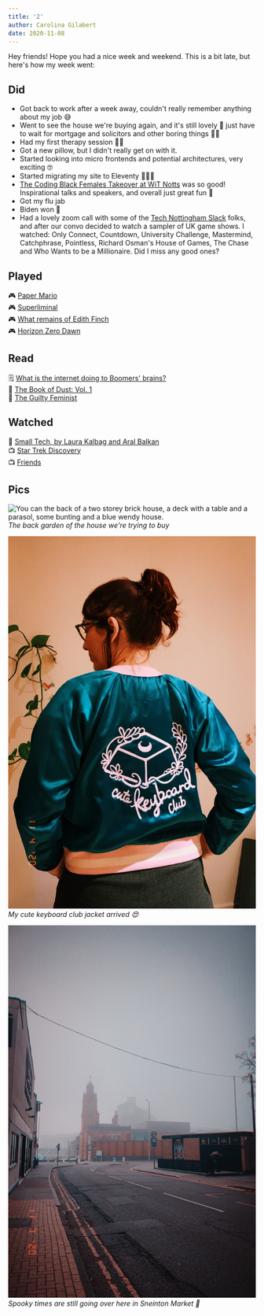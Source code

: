 ```yaml
---
title: '2'
author: Carolina Gilabert
date: 2020-11-08
---
```


Hey friends! Hope you had a nice week and weekend. This is a bit late, but here's how my week went:

## Did

- Got back to work after a week away, couldn't really remember anything about my job 😅
- Went to see the house we're buying again, and it's still lovely 💛 just have to wait for mortgage and solicitors and other boring things 🤞🏼
- Had my first therapy session 🙌🏼
- Got a new pillow, but I didn't really get on with it.
- Started looking into micro frontends and potential architectures, very exciting 🤓
- Started migrating my site to Eleventy 👩🏼‍💻
- [The Coding Black Females Takeover at WiT Notts](https://www.technottingham.com/events/wit-november-2020) was so good! Inspirational talks and speakers, and overall just great fun 💛
- Got my flu jab
- Biden won 🎉
- Had a lovely zoom call with some of the [Tech Nottingham Slack](https://nott.tech/slack) folks, and after our convo decided to watch a sampler of UK game shows. I watched: Only Connect, Countdown, University Challenge, Mastermind, Catchphrase, Pointless, Richard Osman's House of Games, The Chase and Who Wants to be a Millionaire. Did I miss any good ones?

## Played

🎮 [Paper Mario](https://www.nintendo.co.uk/Games/Nintendo-Switch/Paper-Mario-The-Origami-King-1782440.html)  
🎮 [Superliminal](https://www.nintendo.co.uk/Games/Nintendo-Switch-download-software/Superliminal-1742946.html)  
🎮 [What remains of Edith Finch](https://store.playstation.com/en-gb/product/EP2333-CUSA07974_00-WHATREMAINSFINCH)  
🎮 [Horizon Zero Dawn](https://store.playstation.com/en-gb/product/EP9000-CUSA10213_00-HRZCE00000000000)  

## Read

🗒 [What is the internet doing to Boomers' brains?](https://www.huffingtonpost.co.uk/entry/internet-baby-boomers-misinformation-social-media_n_5f998039c5b6a4a2dc813d3d)  
📖 [The Book of Dust: Vol. 1](https://uk.bookshop.org/books/la-belle-sauvage-the-book-of-dust-volume-one/9780241365854)  
📖 [The Guilty Feminist](https://uk.bookshop.org/books/the-guilty-feminist-the-sunday-times-bestseller-breathes-life-into-conversations-about-feminism-phoebe-waller-bridge/9780349010120)  

## Watched

🎤 [Small Tech, by Laura Kalbag and Aral Balkan](https://vimeo.com/342972799)  
📺 [Star Trek Discovery](https://www.imdb.com/title/tt5171438/)  
📺 [Friends](https://www.imdb.com/title/tt0108778/)  

## Pics

![You can the back of a two storey brick house, a deck with a table and a parasol, some bunting and a blue wendy house.](./garden.jpg)
_The back garden of the house we're trying to buy_

![Me, with my back to the camera, wearing a teal bomber jacket, with pink embroidery at the back of a keycap and the incription: cute keyboard club.](./jacket.jpg)
_My cute keyboard club jacket arrived 😍_

![A foggy street, with a square and a brick building in the distance](./fog.jpg)
_Spooky times are still going over here in Sneinton Market 👻_
